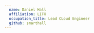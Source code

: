 ```yaml
---
  name: Daniel Hall
  affiliation: LIFX
  occupation_title: Lead CLoud Engineer
  github: smarthall
---
```

